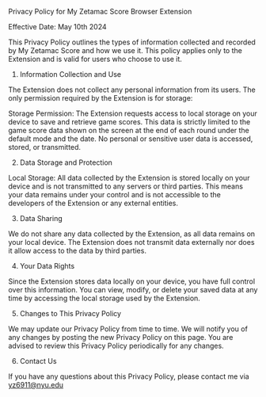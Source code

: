Privacy Policy for My Zetamac Score Browser Extension

Effective Date: May 10th 2024

This Privacy Policy outlines the types of information collected and recorded by My Zetamac Score and how we use it. 
This policy applies only to the Extension and is valid for users who choose to use it.

1. Information Collection and Use

The Extension does not collect any personal information from its users. 
The only permission required by the Extension is for storage:

Storage Permission: The Extension requests access to local storage on your device to save and retrieve game scores. 
This data is strictly limited to the game score data shown on the screen at the end of each round under the default mode and the date.
No personal or sensitive user data is accessed, stored, or transmitted.

2. Data Storage and Protection

Local Storage: All data collected by the Extension is stored locally on your device and is not transmitted to any servers or third parties. 
This means your data remains under your control and is not accessible to the developers of the Extension or any external entities.

3. Data Sharing

We do not share any data collected by the Extension, as all data remains on your local device. 
The Extension does not transmit data externally nor does it allow access to the data by third parties.

4. Your Data Rights

Since the Extension stores data locally on your device, you have full control over this information. 
You can view, modify, or delete your saved data at any time by accessing the local storage used by the Extension.

5. Changes to This Privacy Policy

We may update our Privacy Policy from time to time. We will notify you of any changes by posting the new Privacy Policy on this page.
You are advised to review this Privacy Policy periodically for any changes.

6. Contact Us

If you have any questions about this Privacy Policy, please contact me via yz6911@nyu.edu
